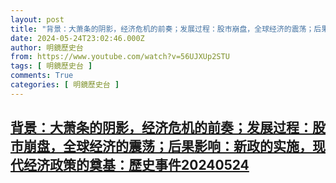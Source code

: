 ```yaml
---
layout: post
title: "背景：大萧条的阴影，经济危机的前奏；发展过程：股市崩盘，全球经济的震荡；后果影响：新政的实施，现代经济政策的奠基：歷史事件20240524"
date: 2024-05-24T23:02:46.000Z
author: 明鏡歷史台
from: https://www.youtube.com/watch?v=56UJXUp2STU
tags: [ 明鏡歷史台 ]
comments: True
categories: [ 明鏡歷史台 ]
---
```

<!--1716591766000-->
[背景：大萧条的阴影，经济危机的前奏；发展过程：股市崩盘，全球经济的震荡；后果影响：新政的实施，现代经济政策的奠基：歷史事件20240524](https://www.youtube.com/watch?v=56UJXUp2STU)
------

<div>

</div>
